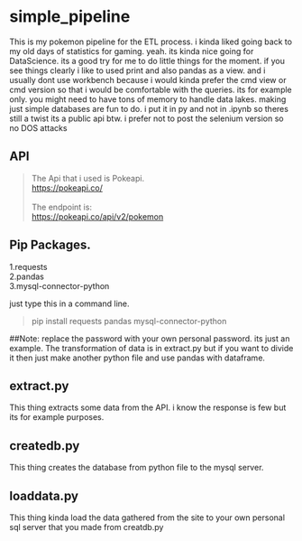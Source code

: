 # simple_pipeline

This is my pokemon pipeline for the ETL process.
i kinda liked going back to my old days of statistics for gaming.
yeah. its kinda nice going for DataScience.
its a good try for me to do little things for the moment.
if you see things clearly i like to used print and also pandas as a view.
and i usually dont use workbench because i would kinda prefer the cmd view or cmd version so that i would be comfortable with the queries.
its for example only. you might need to have tons of memory to handle data lakes.
making just simple databases are fun to do.
i put it in py and not in .ipynb so theres still a twist
its a public api btw.
i prefer not to post the selenium version so no DOS attacks

## API
> The Api that i used is Pokeapi. <br>
https://pokeapi.co/ <br> <br>
The endpoint is: <br>
> https://pokeapi.co/api/v2/pokemon <br>


## Pip Packages. 
1.requests <br>
2.pandas <br>
3.mysql-connector-python <br>

just type this in a command line.

> pip install requests pandas mysql-connector-python

##Note: replace the password with your own personal password. its just an example.  The transformation of data is in extract.py but if you want to divide it then just make another python file and use pandas with dataframe.

## extract.py
This thing extracts some data from the API. i know the response is few but its for example purposes.

## createdb.py
This thing creates the database from python file to the mysql server.

## loaddata.py
This thing kinda load the data gathered from the site to your own personal sql server that you made from creatdb.py

